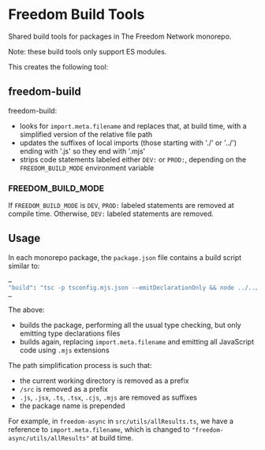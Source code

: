# Freedom Build Tools

Shared build tools for packages in The Freedom Network monorepo.

Note: these build tools only support ES modules.

This creates the following tool:

## freedom-build

freedom-build:

- looks for `import.meta.filename` and replaces that, at build time, with a simplified version of the relative file path
- updates the suffixes of local imports (those starting with './' or '../') ending with '.js' so they end with '.mjs'
- strips code statements labeled either `DEV:` or `PROD:`, depending on the `FREEDOM_BUILD_MODE` environment variable

### FREEDOM_BUILD_MODE

If `FREEDOM_BUILD_MODE` is `DEV`, `PROD:` labeled statements are removed at compile time.  Otherwise, `DEV:` labeled statements are removed.

## Usage

In each monorepo package, the `package.json` file contains a build script similar to:

```bash
…
"build": "tsc -p tsconfig.mjs.json --emitDeclarationOnly && node ../../dev-packages/freedom-build-tools/lib/mjs/freedom-build.mjs --tsconfig tsconfig.mjs.json"
…
```

The above:

- builds the package, performing all the usual type checking, but only emitting type declarations files
- builds again, replacing `import.meta.filename` and emitting all JavaScript code using `.mjs` extensions

The path simplification process is such that:

- the current working directory is removed as a prefix
- `/src` is removed as a prefix
- `.js`, `.jsx`, `.ts`, `.tsx`, `.cjs`, `.mjs` are removed as suffixes
- the package name is prepended

For example, in `freedom-async` in `src/utils/allResults.ts`, we have a reference to `import.meta.filename`, which is changed to `"freedom-async/utils/allResults"` at build time.
